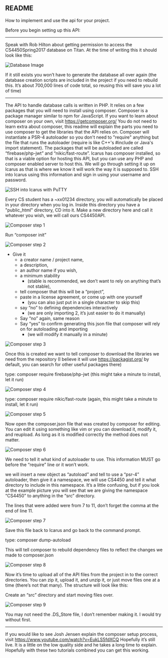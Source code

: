 ## README
How to implement and use the api for your project.

Before you begin setting up this API:

---

Speak with Rob Hilton about getting permission to access the CS4450Spring2017 database on Titan.  At the time of writing this it should look like this:
 
![Database Image](/API/README_Images/DatabaseNameAndStructure.png)

If it still exists you won’t have to generate the database all over again (the database creation scripts are included in the project if you need to rebuild this.  It’s about 700,000 lines of code total, so reusing this will save you a lot of time)

---

The API to handle database calls is written in PHP.  It relies on a few packages that you will need to install using composer. Composer is a package manager similar to npm for JavaScript.  If you want to learn about composer on your own, visit https://getcomposer.org/
You do not need to learn extra about composer, this readme will explain the parts you need to use composer to get the libraries that the API relies on. 
Composer will instantiate a PSR-4 autoloader so you don't need to "require" anything but the file that runs the autoloader (require is like C++'s #include or Java's import statement).  The packages that will be autoloaded are called “firebase/php-jwt” and “nikic/fast-route”.  Icarus  has composer installed, so that is a viable option for hosting this API, but you can use any PHP and composer enabled server to host this.  We will go through setting it up on Icarus as that is where we know it will work the way it is supposed to.
SSH into Icarus using this information and sign in using your username and password.
 
![SSH into Icarus with PuTTY](/API/README_Images/PuTTYsetup.png)

Every CS student has a ~xx01234 directory, you will automatically be placed in your directory when you log in.  Inside this directory you have a "public_html" directory, CD into it.  Make a new directory here and call it whatever you wish, we will call ours CS4450API.

![Composer step 1](/API/README_Images/composer01.png)

Run “composer init”

![Composer step 2](/API/README_Images/composer02.png)
 
* Give it 
  * a creator name / project name,
  * a description, 
  * an author name if you wish, 
  * a minimum stability 
    * (stable is recommended, we don’t want to rely on anything that’s not stable),
  * tell composer that this will be a “project”, 
  * paste in a license agreement, or come up with one yourself 
    * (you can also just put in a single character to skip this)
  * say “no” to defining dependencies interactively 
    * (we are only importing 2, it’s just easier to do it manually)
  * Say “no” again, same reason
  * Say “yes” to confirm generating this json file that composer will rely on for autoloading and importing
    * (we will modify it manually in a minute)

![Composer step 3](/API/README_Images/composer03.png)
 
Once this is created we want to tell composer to download the libraries we need from the repository (I believe it will use https://packagist.org/ by default, you can search for other useful packages there)

type: composer require firebase/php-jwt
(this might take a minute to install, let it run)

![Composer step 4](/API/README_Images/composer04.png)

type: composer require nikic/fast-route 
(again, this might take a minute to install, let it run)

![Composer step 5](/API/README_Images/composer05.png)

Now open the composer.json file that was created by composer for editing.  You can edit it using something like vim or you can download it, modify it, and reupload.  As long as it is modified correctly the method does not matter.

![Composer step 6](/API/README_Images/composer06.png)

 
We need to tell it what kind of autoloader to use.  This information MUST go before the “require” line or it won’t work.

we will insert a new object as “autoload” and tell to use a “psr-4” autoloader, then give it a namespace, we will use CS4450 and tell it what directory to include in this namespace.  It’s a little confusing, but if you look at the example picture you will see that we are giving the namespace “CS4450” to anything in the “src” directory.


The lines that were added were from 7 to 11, don’t forget the comma at the end of line 11.
 
![Composer step 7](/API/README_Images/composer07.png)
 
Save this file back to Icarus and go back to the command prompt.  

type: composer dump-autoload

This will tell composer to rebuild dependency files to reflect the changes we made to composer.json

![Composer step 8](/API/README_Images/composer08.png)
 
Now it’s time to upload all of the API files from the project in to the correct directories.  You can zip it, upload it, and unzip it, or just move files one at a time (there’s not that many).  The structure will look like this:

Create an “src” directory and start moving files over.

![Composer step 9](/API/README_Images/composer09.png)

 

You may not need the .DS_Store file, I don’t remember making it.  I would try without first.



---

If you would like to see Josh Jensen explain the composer setup process, visit https://www.youtube.com/watch?v=EukLS5fdXCQ
Hopefully it’s still live.  It is a little on the low quality side and he takes a long time to explain.  Hopefully with these two tutorials combined you can get this working.
